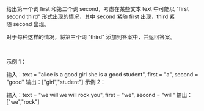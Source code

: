 给出第一个词 first 和第二个词 second，考虑在某些文本 text 中可能以 "first second third" 形式出现的情况，其中 second 紧随 first 出现，third 紧随 second 出现。

对于每种这样的情况，将第三个词 "third" 添加到答案中，并返回答案。

 

示例 1：

输入：text = "alice is a good girl she is a good student", first = "a", second = "good"
输出：["girl","student"]
示例 2：

输入：text = "we will we will rock you", first = "we", second = "will"
输出：["we","rock"]
